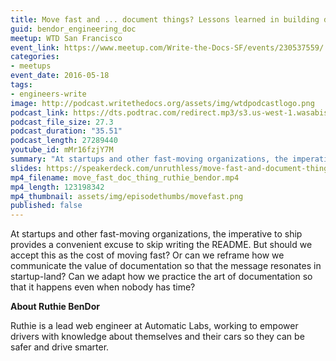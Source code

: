 ```yaml
---
title: Move fast and ... document things? Lessons learned in building documentation culture at a startup, by Ruthie BenDor
guid: bendor_engineering_doc
meetup: WTD San Francisco
event_link: https://www.meetup.com/Write-the-Docs-SF/events/230537559/
categories:
- meetups
event_date: 2016-05-18
tags:
- engineers-write
image: http://podcast.writethedocs.org/assets/img/wtdpodcastlogo.png
podcast_link: https://dts.podtrac.com/redirect.mp3/s3.us-west-1.wasabisys.com/writethedocs-podcast/ruthiemovefastanddocwtd.mp3
podcast_file_size: 27.3
podcast_duration: "35.51"
podcast_length: 27289440
youtube_id: mMr16fzjY7M
summary: "At startups and other fast-moving organizations, the imperative to ship provides a convenient excuse to skip writing the README. But should we accept this as the cost of moving fast? Or can we reframe how we communicate the value of documentation so that the message resonates in startup-land? Can we adapt how we practice the art of documentation so that it happens even when nobody has time?"
slides: https://speakerdeck.com/unruthless/move-fast-and-document-things
mp4_filename: move_fast_doc_thing_ruthie_bendor.mp4
mp4_length: 123198342
mp4_thumbnail: assets/img/episodethumbs/movefast.png
published: false
---
```


At startups and other fast-moving organizations, the imperative to ship provides a convenient excuse to skip writing the README. But should we accept this as the cost of moving fast? Or can we reframe how we communicate the value of documentation so that the message resonates in startup-land? Can we adapt how we practice the art of documentation so that it happens even when nobody has time?

**About Ruthie BenDor**

Ruthie is a lead web engineer at Automatic Labs, working to empower drivers with knowledge about themselves and their cars so they can be safer and drive smarter.
